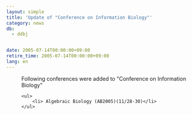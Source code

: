 ```yaml
---
layout: simple
title: 'Update of "Conference on Information Biology"'
category: news
db:
  - ddbj


date: 2005-07-14T00:00:00+09:00
retire_time: 2005-07-14T00:00:00+09:00
lang: en
---
```


<dd>Following conferences were added to "Conference on Information Biology"

    <ul>
        <li> Algebraic Biology (AB2005)(11/28-30)</li>
    </ul>
</dd>
